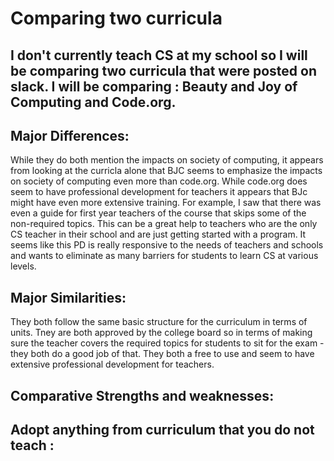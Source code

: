 
# Comparing two curricula

## I don't currently teach CS at my school so I will be comparing two curricula that were posted on slack. I will be comparing : Beauty and Joy of Computing and Code.org. 


## Major Differences:

While they do both mention the impacts on society of computing, it appears from looking at the curricla alone that BJC seems to emphasize the impacts on society of computing even more than code.org. While code.org does seem to have professional development for teachers it appears that BJc might have even more extensive training. For example, I saw that there was even a guide for first year teachers of the course that skips some of the non-required topics. This can be a great help to teachers who are the only CS teacher in their school and are just getting started with a program. It seems like this PD is really responsive to the needs of teachers and schools and wants to eliminate as many barriers for students to learn CS at various levels. 

## Major Similarities: 

They both follow the same basic structure for the curriculum in terms of units. Tney are both approved by the college board so in terms of making sure the teacher covers the required topics for students to sit for the exam - they both do a good job of that. They both a free to use and seem to have extensive professional development for teachers. 

## Comparative Strengths and weaknesses: 

## Adopt anything from curriculum that you do not teach : 

